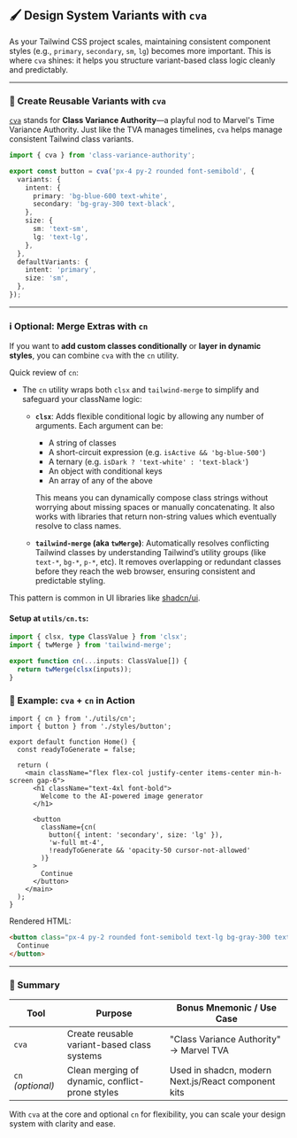 ## 🖌️ Design System Variants with `cva`

As your Tailwind CSS project scales, maintaining consistent component styles (e.g., `primary`, `secondary`, `sm`, `lg`) becomes more important. This is where `cva` shines: it helps you structure variant-based class logic cleanly and predictably.

---

### 🚀 Create Reusable Variants with `cva`

[`cva`](https://cva.style/) stands for **Class Variance Authority**—a playful nod to Marvel's Time Variance Authority. Just like the TVA manages timelines, `cva` helps manage consistent Tailwind class variants.

```ts
import { cva } from 'class-variance-authority';

export const button = cva('px-4 py-2 rounded font-semibold', {
  variants: {
    intent: {
      primary: 'bg-blue-600 text-white',
      secondary: 'bg-gray-300 text-black',
    },
    size: {
      sm: 'text-sm',
      lg: 'text-lg',
    },
  },
  defaultVariants: {
    intent: 'primary',
    size: 'sm',
  },
});
```

---

### ℹ️ Optional: Merge Extras with `cn`

If you want to **add custom classes conditionally** or **layer in dynamic styles**, you can combine `cva` with the `cn` utility.

Quick review of `cn`: 
- The `cn` utility wraps both `clsx` and `tailwind-merge` to simplify and safeguard your className logic:
	- **`clsx`**: Adds flexible conditional logic by allowing any number of arguments. Each argument can be:
	    - A string of classes
	    - A short-circuit expression (e.g. `isActive && 'bg-blue-500'`)
	    - A ternary (e.g. `isDark ? 'text-white' : 'text-black'`)
	    - An object with conditional keys
	    - An array of any of the above
	      
	    This means you can dynamically compose class strings without worrying about missing spaces or manually concatenating. It also works with libraries that return non-string values which eventually resolve to class names.
	- **`tailwind-merge` (aka `twMerge`)**: Automatically resolves conflicting Tailwind classes by understanding Tailwind’s utility groups (like `text-*`, `bg-*`, `p-*`, etc). It removes overlapping or redundant classes before they reach the web browser, ensuring consistent and predictable styling.

This pattern is common in UI libraries like [shadcn/ui](https://ui.shadcn.dev/).

#### Setup at `utils/cn.ts`:

```ts
import { clsx, type ClassValue } from 'clsx';
import { twMerge } from 'tailwind-merge';

export function cn(...inputs: ClassValue[]) {
  return twMerge(clsx(inputs));
}
```

### 📂 Example: `cva` + `cn` in Action

```tsx
import { cn } from './utils/cn';
import { button } from './styles/button';

export default function Home() {
  const readyToGenerate = false;

  return (
    <main className="flex flex-col justify-center items-center min-h-screen gap-6">
      <h1 className="text-4xl font-bold">
        Welcome to the AI-powered image generator
      </h1>

      <button
        className={cn(
          button({ intent: 'secondary', size: 'lg' }),
          'w-full mt-4',
          !readyToGenerate && 'opacity-50 cursor-not-allowed'
        )}
      >
        Continue
      </button>
    </main>
  );
}
```

Rendered HTML:

```html
<button class="px-4 py-2 rounded font-semibold text-lg bg-gray-300 text-black w-full mt-4 opacity-50 cursor-not-allowed">
  Continue
</button>
```

---

### 🔄 Summary

|Tool|Purpose|Bonus Mnemonic / Use Case|
|---|---|---|
|`cva`|Create reusable variant-based class systems|"Class Variance Authority" → Marvel TVA|
|`cn` _(optional)_|Clean merging of dynamic, conflict-prone styles|Used in shadcn, modern Next.js/React component kits|

With `cva` at the core and optional `cn` for flexibility, you can scale your design system with clarity and ease.